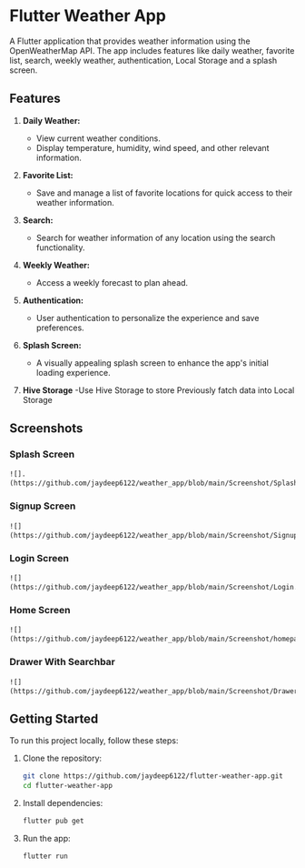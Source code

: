 # Flutter Weather App

A Flutter application that provides weather information using the OpenWeatherMap API. The app includes features like daily weather, favorite list, search, weekly weather, authentication, Local Storage and a splash screen.

## Features

1. **Daily Weather:**
   - View current weather conditions.
   - Display temperature, humidity, wind speed, and other relevant information.

2. **Favorite List:**
   - Save and manage a list of favorite locations for quick access to their weather information.

3. **Search:**
   - Search for weather information of any location using the search functionality.

4. **Weekly Weather:**
   - Access a weekly forecast to plan ahead.

5. **Authentication:**
   - User authentication to personalize the experience and save preferences.

6. **Splash Screen:**
   - A visually appealing splash screen to enhance the app's initial loading experience.

7. **Hive Storage**
    -Use Hive Storage to store Previously fatch data into Local Storage

## Screenshots

### Splash Screen
    ![].(https://github.com/jaydeep6122/weather_app/blob/main/Screenshot/Splash_screen.jpg)

### Signup Screen 
    ![](https://github.com/jaydeep6122/weather_app/blob/main/Screenshot/Signup.jpg)

### Login Screen
    ![](https://github.com/jaydeep6122/weather_app/blob/main/Screenshot/Login.jpg)

### Home Screen
    ![](https://github.com/jaydeep6122/weather_app/blob/main/Screenshot/homepage.jpg)

### Drawer With Searchbar
    ![](https://github.com/jaydeep6122/weather_app/blob/main/Screenshot/Drawer.jpg)

## Getting Started

To run this project locally, follow these steps:

1. Clone the repository:

   ```bash
   git clone https://github.com/jaydeep6122/flutter-weather-app.git
   cd flutter-weather-app

2. Install dependencies:
    ```bash
    flutter pub get

3. Run the app:
    ```bash
    flutter run
